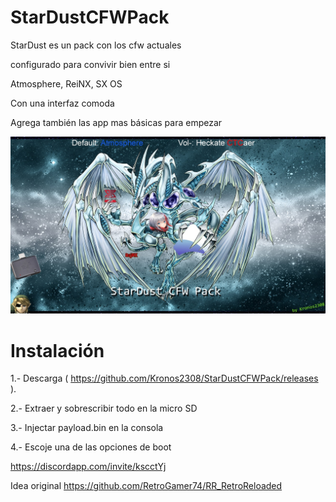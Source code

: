 # StarDustCFWPack
StarDust es un pack con los cfw actuales

configurado para convivir bien entre si

Atmosphere, ReiNX, SX OS

Con una interfaz comoda

Agrega también las app mas básicas para empezar

![alt text](Stardust.jpg)

Instalación
=============

1.- Descarga ( https://github.com/Kronos2308/StarDustCFWPack/releases ).

2.- Extraer y sobrescribir todo en la micro SD

3.- Injectar payload.bin en la consola 

4.- Escoje una de las opciones de boot 



https://discordapp.com/invite/kscctYj









Idea original https://github.com/RetroGamer74/RR_RetroReloaded
